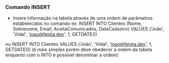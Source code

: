 ### Comando INSERT

- Insere informação na tabela através de uma ordem de parâmetros estabelecidos no comando
ex: INSERT INTO Clientes (Nome, Sobrenome, Email, AceitaComunicados, DataCadastro)
    VALUES ('João', 'Vidal', 'joao@fejota.dev', 1, GETDATE())

ou  INSERT INTO Clientes VALUES ('João', 'Vidal', 'joao@fejota.dev', 1, GETDATE())
    (é mais simples porém deve obedecer a ordem da tabela enquanto com o INTO é possível denominar a ordem)